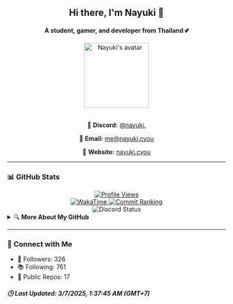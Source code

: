
<h2 align="center">Hi there, I'm <b>Nayuki</b> 👋</h2>
<h4 align="center">A student, gamer, and developer from Thailand 💕</h4>

<div align="center">
  <img align="center" src="https://raw.githubusercontent.com/Kuuuuuuuu/Kuuuuuuuu/main/imgs/tippy.png" height="150" alt="Nayuki's avatar" />
</div>

<br />

<div align="center">
  <p>🌸 <b>Discord:</b> <a href='https://discord.com/users/505777744710336542'>@nayuki.</a></p>
  <p>🎀 <b>Email:</b> <a href='mailto:me@nayuki.cyou'>me@nayuki.cyou</a></p>
  <p>🌷 <b>Website:</b> <a href='https://nayuki.cyou'>nayuki.cyou</a></p>
</div>

---

### 📊 GitHub Stats

<div align="center">
  <a href="#">
    <img alt='Profile Views' src='https://moe-counter.glitch.me/get/@MelidaZ?theme=moebooru' />
  </a>
  <br />
  <a href='https://wakatime.com/@f0797c6d-4099-4a7f-947c-a8144dcd6348'>
    <img alt='WakaTime' src='https://wakatime.com/badge/user/f0797c6d-4099-4a7f-947c-a8144dcd6348.svg' />
  </a>
  <a href='https://user-badge.committers.top/thailand/Kuuuuuuuu'>
    <img alt='Commit Ranking' src='https://user-badge.committers.top/thailand/Kuuuuuuuu.svg' />
  </a>
</div>

<div align="center">
  <img alt='Discord Status' src='https://lanyard.cnrad.dev/api/505777744710336542' />
</div>

<details>
  <summary>🔍 <b>More About My GitHub</b></summary>
  <br />
  <div align="center">
    <img alt='GitHub Stats' src='https://github-readme-stats.vercel.app/api?username=Kuuuuuuuu&show_icons=true&include_all_commits=true&count_private=true&title_color=82CAFF&icon_color=82CAFF&bg_color=191970&theme=nord' />
    <br />
    <img alt='Top Languages' src='https://github-readme-stats.vercel.app/api/top-langs?username=Kuuuuuuuu&langs_count=8&layout=compact&count_private=true&title_color=82CAFF&icon_color=82CAFF&bg_color=191970&theme=nord' />
    <br />
    <img alt='GitHub Trophies' src='https://github-profile-trophy.vercel.app/?username=Kuuuuuuuu&row=1&column=6&theme=algolia' />
    <br />
    <img alt='Contributor Stats' src='https://github-contributor-stats.vercel.app/api?username=Kuuuuuuuu&show_icons=true&include_all_commits=true&title_color=82CAFF&icon_color=82CAFF&bg_color=191970&theme=nord' />
    <br />
    <img alt='WakaTime Stats' src='https://github-readme-stats.vercel.app/api/wakatime?username=Nayuki&layout=compact&title_color=82CAFF&icon_color=82CAFF&bg_color=191970&theme=nord' />
  </div>
</details>

---

### 🔗 Connect with Me

<ul>
  <li>🌟 Followers: 326</li>
  <li>📚 Following: 761</li>
  <li>📂 Public Repos: 17</li>
</ul>

<h5><i>🕒 Last Updated: 3/7/2025, 1:37:45 AM (GMT+7)</i></h5>

